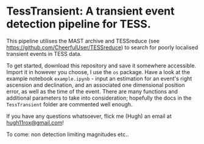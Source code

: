 # TessTransient: A transient event detection pipeline for TESS.

This pipeline utilises the MAST archive and TESSreduce (see https://github.com/CheerfulUser/TESSreduce) to search for poorly localised transient events in TESS data. 

To get started, download this repository and save it somewhere accessible. Import it in however you choose, I use the `os` package. Have a look at the example notebook `example.ipynb` - input an estimation for an event's right ascension and declination, and an associated one dimensional position error, as well as the time of the event. There are many functions and additional parameters to take into consideration; hopefully the docs in the `TessTransient` folder are commented well enough. 

If you have any questions whatsoever, flick me (Hugh) an email at hugh11rox@gmail.com!

To come: non detection limiting magnitudes etc..

